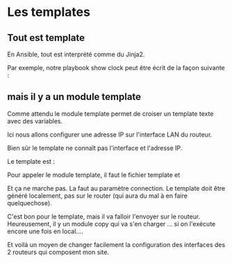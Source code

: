
# Les templates

## Tout est template
En Ansible, tout est interprété comme du Jinja2.

Par exemple, notre playbook show clock peut être écrit de la façon suivante :

 

## mais il y a un module template

Comme attendu le module template permet de croiser un template texte avec des variables.

Ici nous allons configurer une adresse IP sur l'interface  LAN du routeur.

Bien sûr le template ne connaît pas l'interface et l'adresse IP.

Le template est :



Pour appeler le module template, il faut le fichier template et 


Et ça ne marche pas. La faut au paramètre connection. Le template doit être généré localement, pas sur le router (qui aura du mal à en faire quelquechose). 


C'est bon pour le template, mais il va falloir l'envoyer sur le routeur. Heureusement, il y un module copy qui va s'en charger ... si on l'exécute encore une fois en local....

Et voilà un moyen de changer facilement la configuration des interfaces des 2 routeurs qui composent mon site.




<!--stackedit_data:
eyJoaXN0b3J5IjpbNDQ2MzgwMTExXX0=
-->
